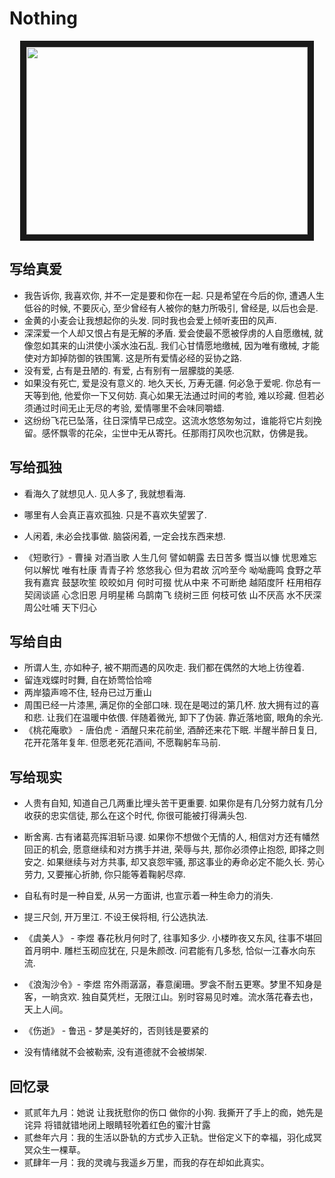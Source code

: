 # Nothing



<p align="center">
<img src="./profile/profile1.jpeg" width="450" height="300" border="10">
 </p>




## 写给真爱

- 我告诉你, 我喜欢你, 并不一定是要和你在一起. 只是希望在今后的你, 遭遇人生低谷的时候, 不要灰心, 至少曾经有人被你的魅力所吸引, 曾经是, 以后也会是.
- 金黄的小麦会让我想起你的头发. 同时我也会爱上倾听麦田的风声.
- 深深爱一个人却又恨占有是无解的矛盾. 爱会使最不愿被俘虏的人自愿缴械, 就像忽如其来的山洪使小溪水浊石乱. 我们心甘情愿地缴械, 因为唯有缴械, 才能使对方卸掉防御的铁围篱. 这是所有爱情必经的妥协之路.
- 没有爱, 占有是丑陋的. 有爱, 占有别有一层朦胧的美感.
- 如果没有死亡, 爱是没有意义的. 地久天长, 万寿无疆. 何必急于爱呢. 你总有一天等到他, 他爱你一下又何妨. 真心如果无法通过时间的考验, 难以珍藏. 但若必须通过时间无止无尽的考验, 爱情哪里不会味同嚼蜡.
- 这纷纷飞花已坠落，往日深情早已成空。这流水悠悠匆匆过，谁能将它片刻挽留。感怀飘零的花朵，尘世中无从寄托。任那雨打风吹也沉默，仿佛是我。 


## 写给孤独

- 看海久了就想见人. 见人多了, 我就想看海.

- 哪里有人会真正喜欢孤独. 只是不喜欢失望罢了.
- 人闲着, 未必会找事做. 脑袋闲着, 一定会找东西来想.
- 《短歌行》- 曹操
对酒当歌 人生几何
譬如朝露 去日苦多
慨当以慷 忧思难忘
何以解忧 唯有杜康
青青子衿 悠悠我心
但为君故 沉吟至今
呦呦鹿鸣 食野之苹
我有嘉宾 鼓瑟吹笙
皎皎如月 何时可掇
忧从中来 不可断绝
越陌度阡 枉用相存
契阔谈讌 心念旧恩
月明星稀 乌鹊南飞
绕树三匝 何枝可依
山不厌高 水不厌深
周公吐哺 天下归心


## 写给自由

- 所谓人生, 亦如种子, 被不期而遇的风吹走. 我们都在偶然的大地上彷徨着.
- 留连戏蝶时时舞, 自在娇莺恰恰啼
- 两岸猿声啼不住, 轻舟已过万重山
- 周围已经一片漆黑, 满足你的全部口味. 现在是喝过的第几杯. 放大拥有过的喜和悲. 让我们在温暖中依偎. 伴随着微光, 卸下了伪装. 靠近落地窗, 眼角的余光.
- 《桃花庵歌》 - 唐伯虎 - 酒醒只来花前坐, 酒醉还来花下眠. 半醒半醉日复日, 花开花落年复年. 但愿老死花酒间, 不愿鞠躬车马前.



## 写给现实

- 人贵有自知, 知道自己几两重比埋头苦干更重要. 如果你是有几分努力就有几分收获的忠实信徒, 那么在这个时代, 你很可能被打得满头包.

- 断舍离. 古有诸葛亮挥泪斩马谡. 如果你不想做个无情的人, 相信对方还有幡然回正的机会, 愿意继续和对方携手并进, 荣辱与共, 那你必须停止抱怨, 即择之则安之. 如果继续与对方共事, 却又哀怨牢骚, 那这事业的寿命必定不能久长. 劳心劳力, 又要摧心折肺, 你只能等着鞠躬尽瘁.
- 自私有时是一种自爱, 从另一方面讲, 也宣示着一种生命力的消失.

- 提三尺剑, 开万里江. 不设王侯将相, 行公选执法.

- 《虞美人》 - 李煜 春花秋月何时了, 往事知多少. 小楼昨夜又东风, 往事不堪回首月明中. 雕栏玉砌应犹在, 只是朱颜改. 问君能有几多愁, 恰似一江春水向东流.
- 《浪淘沙令》- 李煜 帘外雨潺潺，春意阑珊。罗衾不耐五更寒。梦里不知身是客，一晌贪欢. 独自莫凭栏，无限江山。别时容易见时难。流水落花春去也，天上人间。
- 《伤逝》 - 鲁迅 - 梦是美好的，否则钱是要紧的
- 没有情绪就不会被勒索, 没有道德就不会被绑架.

## 回忆录

- 贰贰年九月：她说 让我抚慰你的伤口 做你的小狗. 我撕开了手上的痂，她先是诧异 将错就错地闭上眼睛轻吮着红色的蜜汁甘露
- 贰叁年六月：我的生活以卧轨的方式步入正轨。世俗定义下的幸福，羽化成冥冥众生一棵草。
- 贰肆年一月：我的灵魂与我遥乡万里，而我的存在却如此真实。
